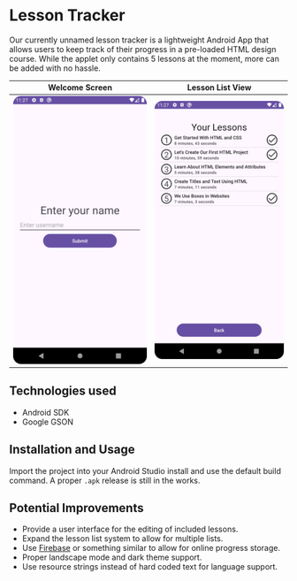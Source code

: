# Lesson Tracker

Our currently unnamed lesson tracker is a lightweight Android App that allows users to keep track of their progress in a pre-loaded HTML design course. While the applet only contains 5 lessons at the moment, more can be added with no hassle.

|                                 Welcome Screen                                 |                                            Lesson List View                                             |
|:------------------------------------------------------------------------------:|:-------------------------------------------------------------------------------------------------------:|
| ![A screenshot of the initial login screen.](LoginScreen.png "Welcome Screen") | ![A screenshot of the lesson list view with some lessons completed.](LessonList.png "Lesson List View") |

## Technologies used

- Android SDK
- Google GSON

## Installation and Usage

Import the project into your Android Studio install and use the default build command. A proper `.apk` release is still in the works.

## Potential Improvements

- Provide a user interface for the editing of included lessons.
- Expand the lesson list system to allow for multiple lists.
- Use [Firebase](https://firebase.google.com) or something similar to allow for online progress storage.
- Proper landscape mode and dark theme support.
- Use resource strings instead of hard coded text for language support.
